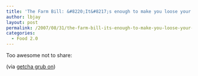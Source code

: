 ```yaml
---
title: 'The Farm Bill: &#8220;It&#8217;s enough to make you loose your filling!&#8221;'
author: lbjay
layout: post
permalink: /2007/08/31/the-farm-bill-its-enough-to-make-you-loose-your-filling/
categories:
  - Food 2.0
---
```

<abbr class="unapi-id" title=""><!-- &nbsp; --></abbr> 

Too awesome not to share:



(via [getcha grub on][1])

 [1]: http://grubbook.blogspot.com/2007/08/twinkie-vs-apple-showdown.html